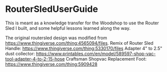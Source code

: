 # RouterSledUserGuide
This is meant as a knowledge transfer for the Woodshop to use the Router Sled I built, and some helpful lessons learned along the way.

The original routersled design was modified from https://www.thingiverse.com/thing:4565094/files.
Remix of Router Sled Handle: https://www.thingiverse.com/thing:5330170/files
Adapter 4" to 2.5" dust collector: https://www.printables.com/en/model/589597-shop-vac-tool-adapter-4-to-2-15-hose
Craftsman Shopvac Replacement Foot: https://www.thingiverse.com/thing:5909428
